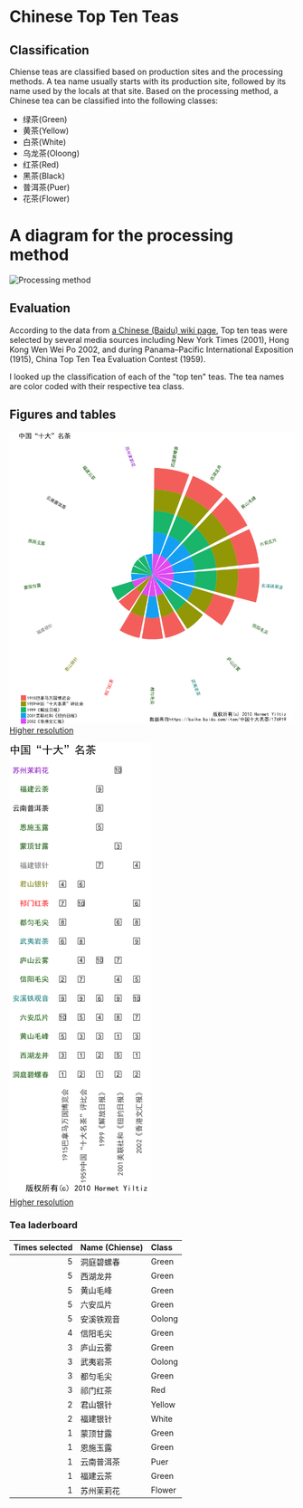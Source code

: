 # Chinese Top Ten Teas

## Classification

Chiense teas are classified based on production sites and the processing methods.
A tea name usually starts with its production site, followed by its name used
by the locals at that site. Based on the processing method, a Chinese tea can be classified
into the following classes:

- 绿茶(Green)
- 黄茶(Yellow)
- 白茶(White)
- 乌龙茶(Oloong)
- 红茶(Red)
- 黑茶(Black)
- 普洱茶(Puer)
- 花茶(Flower)

# A diagram for the processing method

![Processing method](https://upload.wikimedia.org/wikipedia/commons/1/13/Teaprocessing.svg)

## Evaluation

According to the data from [a Chinese (Baidu) wiki page][1], Top ten teas were selected by several media sources including New York Times (2001), Hong Kong Wen Wei Po 2002, and during Panama–Pacific International Exposition (1915), China Top Ten Tea Evaluation Contest (1959). 


I looked up the classification of each of the "top ten" teas. The tea names are color coded with
their respective tea class.

## Figures and tables

![chinese-top-ten-teas-png](./chinese-famous-teas.png "Top Ten Teas")  
[Higher resolution](./chinese-famous-teas.pdf)

![chinese-top-ten-teas-grid-png](./chinese-famous-teas-grid.png "Top Ten Teas Table")  
[Higher resolution](./chinese-famous-teas-grid.pdf)


### Tea laderboard

| Times selected|Name (Chiense) |Class  |
|-----------:|:--------------|:------|
|           5|洞庭碧螺春     |Green  |
|           5|西湖龙井       |Green  |
|           5|黄山毛峰       |Green  |
|           5|六安瓜片       |Green  |
|           5|安溪铁观音     |Oolong |
|           4|信阳毛尖       |Green  |
|           3|庐山云雾       |Green  |
|           3|武夷岩茶       |Oolong |
|           3|都匀毛尖       |Green  |
|           3|祁门红茶       |Red    |
|           2|君山银针       |Yellow |
|           2|福建银针       |White  |
|           1|蒙顶甘露       |Green  |
|           1|恩施玉露       |Green  |
|           1|云南普洱茶     |Puer   |
|           1|福建云茶       |Green  |
|           1|苏州茉莉花     |Flower |

[1]: https://baike.baidu.com/item/中国十大名茶/176919
